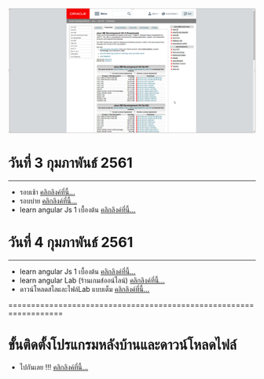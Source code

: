 ![vertical](/backend/images/1.png)

# วันที่ 3 กุมภาพันธ์ 2561
------------------
 - รอบเช้า <a href="https://github.com/Darkdion/LearnBru-61/tree/master/%E0%B8%A3%E0%B8%AD%E0%B8%9A%E0%B9%80%E0%B8%82%E0%B9%89%E0%B8%B2/learnHtml">คลิกลิงค์ที่นี้...</a>
 - รอบบ่าย <a href="https://github.com/Darkdion/LearnBru-61/tree/master/%E0%B8%A3%E0%B8%AD%E0%B8%9A%E0%B8%9A%E0%B9%88%E0%B8%B2%E0%B8%A2">คลิกลิงค์ที่นี้...</a>
 - learn angular Js 1 เบื้องต้น <a href="https://github.com/Darkdion/LearnBru-61/tree/master/learn-angular">คลิกลิงค์ที่นี้...</a>

# วันที่ 4 กุมภาพันธ์ 2561
------------------
- learn angular Js 1 เบื้องต้น <a href="https://github.com/Darkdion/LearnBru-61/tree/master/learn-angular">คลิกลิงค์ที่นี้...</a>
- learn angular Lab (ร้านเกมส์ออน์ไลน์) <a href="https://github.com/Darkdion/LearnBru-61/tree/master/learn-angular/Lab">คลิกลิงค์ที่นี้...</a>
- ดาวน์โหลดสไลและไฟล์Lab แบบเต็ม <a href="https://drive.google.com/drive/folders/16bq6dB_iGGhJ7NK6VLJdLeBu7-RpSY8T?usp=sharing">คลิกลิงค์ที่นี้...</a>

==================================================================

# ขั้นติดตั้งโปรแกรมหลังบ้านและดาวน์โหลดไฟล์  
  - ไปกันเลย !!! <a href="https://github.com/Darkdion/CS-BRU-GeniusEvolotion-4-61/tree/master/backend">คลิกลิงค์ที่นี้...</a>
